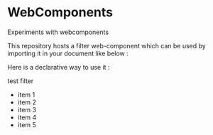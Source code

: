 # WebComponents
Experiments with webcomponents

This repository hosts a filter web-component which can be used by importing it in your document like below : 

<link rel="import" href="/path/to/custom-filter.html">

Here is a declarative way to use it : 

<custom-filter>
  <title-holder>test filter</title-holder>
  <ul>
    <li>item 1</li>
    <li>item 2</li>
    <li>item 3</li>
    <li>item 4</li>
    <li>item 5</li>
</custom-filter>